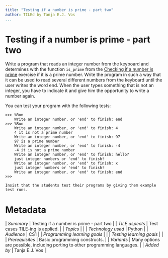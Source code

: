 ```yaml
---
title: "Testing if a number is prime - part two"
author: TILEd by Tanja E.J. Vos
...
```


# Testing if a number is prime - part two

Write a program that reads an integer number from the keyboard and
determines with the function `is_prime` from the [Checking if a number is prime](exercises_for_first_year_courses/assignment-53.md) exercise if it is a prime number. Write the program in such a way that it can be used to read several different numbers from the keyboard until the user writes the word end. When the user types something that is not an integer, you have to indicate it and give him the opportunity to write a number again.

You can test your program with the following tests:

```small
>>> %Run 
    Write an integer number, or 'end' to finish: end
>>> %Run 
    Write an integer number, or 'end' to finish: 4
    4 it is not a prime number
    Write an integer number, or 'end' to finish: 97
    97 is a prime number
    Write an integer number, or 'end' to finish: -4
    -4 it is not a prime number
    Write an integer number, or 'end' to finish: hello?
    just integer numbers or 'end' to finish!
    Write an integer number, or 'end' to finish: x
    just integer numbers or 'end' to finish!
    Write an integer number, or 'end' to finish: end
>>> 
```

```testruntile
Insist that the students test their programs by giving them example
test runs.
```


# Metadata

| *Summary*                     | Testing if a number is prime - part two |
| *TILE aspects*                | Test cases TILE-ing is applied. |
| *Topics*                      |  |
| *Technology used*             | Python |
| *Audience*                    | CS1 |
| *Programming learning goals*  |  |
| *Testing learning goals*      |  |
| *Prerequisites*               | Basic programming constructs. |
| *Variants*                    | Many options are possible, including porting to other programming languages. | 
| *Added by*                    | Tanja E.J. Vos |   

